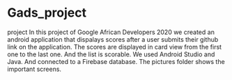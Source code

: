# Gads_project
project
In this project of Google African Developers 2020 we created an android application that dispalays scores after a user submits their github link on the application.
The scores are displayed in card view from the first one to the last one. And the list is scorable.
We used Android Studio and Java. 
And connected to a Firebase database. 
The pictures folder shows the important screens.
